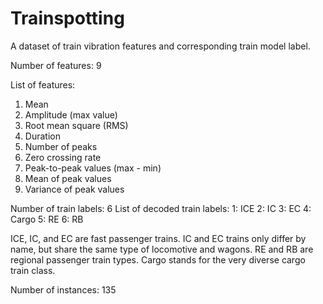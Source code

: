 # Trainspotting
A dataset of train vibration features and corresponding train model label.

Number of features: 9

List of features: 
1. Mean
2. Amplitude (max value)
3. Root mean square (RMS)
4. Duration
5. Number of peaks
6. Zero crossing rate
7. Peak-to-peak values (max - min)
8. Mean of peak values
9. Variance of peak values

Number of train labels: 6
List of decoded train labels: 
1: ICE 
2: IC
3: EC
4: Cargo
5: RE 
6: RB

ICE, IC, and EC are fast passenger trains. IC and EC trains only differ by name,
but share the same type of locomotive and wagons. RE and RB are regional 
passenger train types. Cargo stands for the very diverse cargo train class.

Number of instances: 135
